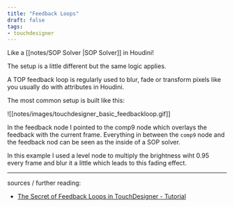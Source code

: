 ```yaml
---
title: "Feedback Loops"
draft: false
tags:
- touchdesigner
---
```


Like a [[notes/SOP Solver |SOP Solver]] in Houdini!

The setup is a little different but the same logic applies. 

A TOP feedback loop is regularly used to blur, fade or transform pixels like you usually do with attributes in Houdini.

The most common setup is built like this:

![[notes/images/touchdesigner_basic_feedbackloop.gif]]

In the feedback node I pointed to the comp9 node which overlays the feedback with the current frame. Everything in between the `comp9` node and the feedback nod can be seen as the inside of a SOP solver.

In this example I used a level node to multiply the brightness wiht 0.95 every frame and blur it a little which leads to this fading effect.

---

sources / further reading:
- [The Secret of Feedback Loops in TouchDesigner - Tutorial](https://www.youtube.com/watch?v=JkKHKsY31no)

